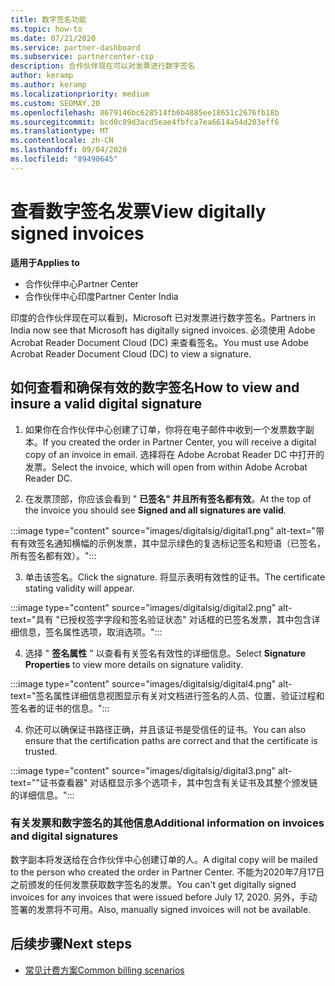 ```yaml
---
title: 数字签名功能
ms.topic: how-to
ms.date: 07/21/2020
ms.service: partner-dashboard
ms.subservice: partnercenter-csp
description: 合作伙伴现在可以对发票进行数字签名
author: keramp
ms.author: keramp
ms.localizationpriority: medium
ms.custom: SEOMAY.20
ms.openlocfilehash: 8679146bc628514fb6b4885ee18651c2676fb18b
ms.sourcegitcommit: bcd0c09d3acd5eae4fbfca7ea6614a54d203eff6
ms.translationtype: MT
ms.contentlocale: zh-CN
ms.lasthandoff: 09/04/2020
ms.locfileid: "89490645"
---
```

# <a name="view-digitally-signed-invoices"></a><span data-ttu-id="995ce-103">查看数字签名发票</span><span class="sxs-lookup"><span data-stu-id="995ce-103">View digitally signed invoices</span></span>

<span data-ttu-id="995ce-104">**适用于**</span><span class="sxs-lookup"><span data-stu-id="995ce-104">**Applies to**</span></span>

- <span data-ttu-id="995ce-105">合作伙伴中心</span><span class="sxs-lookup"><span data-stu-id="995ce-105">Partner Center</span></span>
- <span data-ttu-id="995ce-106">合作伙伴中心印度</span><span class="sxs-lookup"><span data-stu-id="995ce-106">Partner Center India</span></span>


<span data-ttu-id="995ce-107">印度的合作伙伴现在可以看到，Microsoft 已对发票进行数字签名。</span><span class="sxs-lookup"><span data-stu-id="995ce-107">Partners in India now see that Microsoft has digitally signed invoices.</span></span> <span data-ttu-id="995ce-108">必须使用 Adobe Acrobat Reader Document Cloud (DC) 来查看签名。</span><span class="sxs-lookup"><span data-stu-id="995ce-108">You must use Adobe Acrobat Reader Document Cloud (DC) to view a signature.</span></span>

## <a name="how-to-view-and-insure-a-valid-digital-signature"></a><span data-ttu-id="995ce-109">如何查看和确保有效的数字签名</span><span class="sxs-lookup"><span data-stu-id="995ce-109">How to view and insure a valid digital signature</span></span>


1. <span data-ttu-id="995ce-110">如果你在合作伙伴中心创建了订单，你将在电子邮件中收到一个发票数字副本。</span><span class="sxs-lookup"><span data-stu-id="995ce-110">If you created the order in Partner Center, you will receive a digital copy of an invoice in email.</span></span> <span data-ttu-id="995ce-111">选择将在 Adobe Acrobat Reader DC 中打开的发票。</span><span class="sxs-lookup"><span data-stu-id="995ce-111">Select the invoice, which will open from within Adobe Acrobat Reader DC.</span></span>


2. <span data-ttu-id="995ce-112">在发票顶部，你应该会看到 " **已签名" 并且所有签名都有效**。</span><span class="sxs-lookup"><span data-stu-id="995ce-112">At the top of the invoice you should see **Signed and all signatures are valid**.</span></span>
 
 :::image type="content" source="images/digitalsig/digital1.png" alt-text="带有有效签名通知横幅的示例发票，其中显示绿色的复选标记签名和短语（已签名，所有签名都有效）。":::

3. <span data-ttu-id="995ce-114">单击该签名。</span><span class="sxs-lookup"><span data-stu-id="995ce-114">Click the signature.</span></span> <span data-ttu-id="995ce-115">将显示表明有效性的证书。</span><span class="sxs-lookup"><span data-stu-id="995ce-115">The certificate stating validity will appear.</span></span>

:::image type="content" source="images/digitalsig/digital2.png" alt-text="具有 "已授权签字字段和签名验证状态" 对话框的已签名发票，其中包含详细信息，签名属性选项，取消选项。"::: 

4. <span data-ttu-id="995ce-117">选择 " **签名属性** " 以查看有关签名有效性的详细信息。</span><span class="sxs-lookup"><span data-stu-id="995ce-117">Select **Signature Properties** to view more details on signature validity.</span></span>

:::image type="content" source="images/digitalsig/digital4.png" alt-text="签名属性详细信息视图显示有关对文档进行签名的人员、位置、验证过程和签名者的证书的信息。"::: 

4. <span data-ttu-id="995ce-119">你还可以确保证书路径正确，并且该证书是受信任的证书。</span><span class="sxs-lookup"><span data-stu-id="995ce-119">You can also ensure that the certification paths are correct and that the certificate is trusted.</span></span>

 :::image type="content" source="images/digitalsig/digital3.png" alt-text=""证书查看器" 对话框显示多个选项卡，其中包含有关证书及其整个颁发链的详细信息。":::

### <a name="additional-information-on-invoices-and-digital-signatures"></a><span data-ttu-id="995ce-121">有关发票和数字签名的其他信息</span><span class="sxs-lookup"><span data-stu-id="995ce-121">Additional information on invoices and digital signatures</span></span>

<span data-ttu-id="995ce-122">数字副本将发送给在合作伙伴中心创建订单的人。</span><span class="sxs-lookup"><span data-stu-id="995ce-122">A digital copy will be mailed to the person who created the order in Partner Center.</span></span> <span data-ttu-id="995ce-123">不能为2020年7月17日之前颁发的任何发票获取数字签名的发票。</span><span class="sxs-lookup"><span data-stu-id="995ce-123">You can't get digitally signed invoices for any invoices that were issued before July 17, 2020.</span></span> <span data-ttu-id="995ce-124">另外，手动签署的发票将不可用。</span><span class="sxs-lookup"><span data-stu-id="995ce-124">Also, manually signed invoices will not be available.</span></span>

## <a name="next-steps"></a><span data-ttu-id="995ce-125">后续步骤</span><span class="sxs-lookup"><span data-stu-id="995ce-125">Next steps</span></span>

- [<span data-ttu-id="995ce-126">常见计费方案</span><span class="sxs-lookup"><span data-stu-id="995ce-126">Common billing scenarios</span></span>](common-billing-scenarios.md)